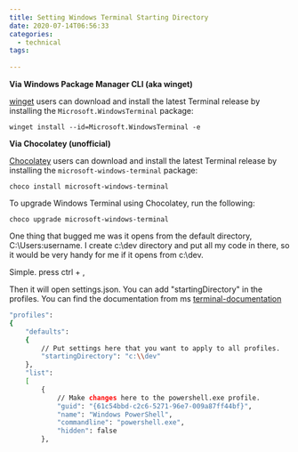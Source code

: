 ```yaml
---
title: Setting Windows Terminal Starting Directory
date: 2020-07-14T06:56:33
categories:
  - technical
tags:
  
---
```



**Via Windows Package Manager CLI \(aka winget\)**

[winget](https://github.com/microsoft/winget-cli) users can download and install the latest Terminal release by installing the `Microsoft.WindowsTerminal` package:

```text
winget install --id=Microsoft.WindowsTerminal -e
```

**Via Chocolatey \(unofficial\)**

[Chocolatey](https://chocolatey.org/) users can download and install the latest Terminal release by installing the `microsoft-windows-terminal` package:

```text
choco install microsoft-windows-terminal
```

To upgrade Windows Terminal using Chocolatey, run the following:

```text
choco upgrade microsoft-windows-terminal
```

One thing that bugged me was it opens from the default directory, C:\Users\:username. I create c:\dev directory and put all my code in there, so it would be very handy for me if it opens from c:\dev.

Simple. press ctrl + , 

Then it will open settings.json. You can add "startingDirectory" in the profiles. You can find the documentation from ms [terminal-documentation](https://aka.ms/terminal-documentation)

```bash
"profiles":
{
    "defaults":
    {
        // Put settings here that you want to apply to all profiles.
        "startingDirectory": "c:\\dev"
    },
    "list":
    [
        {
            // Make changes here to the powershell.exe profile.
            "guid": "{61c54bbd-c2c6-5271-96e7-009a87ff44bf}",
            "name": "Windows PowerShell",
            "commandline": "powershell.exe",
            "hidden": false
        },
```


